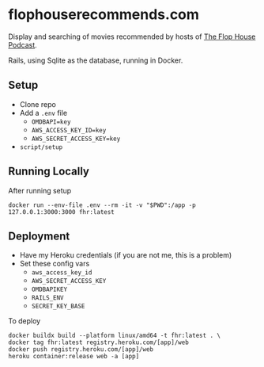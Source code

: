 # flophouserecommends.com

Display and searching of movies recommended by hosts of [The Flop House Podcast](https://www.flophousepodcast.com/).

Rails, using Sqlite as the database, running in Docker.

## Setup

- Clone repo
- Add a `.env` file 
  - `OMDBAPI=key`
  - `AWS_ACCESS_KEY_ID=key`
  - `AWS_SECRET_ACCESS_KEY=key`
- `script/setup`

## Running Locally

After running setup

`docker run --env-file .env --rm -it -v "$PWD":/app -p 127.0.0.1:3000:3000 fhr:latest`

## Deployment

- Have my Heroku credentials (if you are not me, this is a problem)
- Set these config vars
  - `aws_access_key_id`
  - `AWS_SECRET_ACCESS_KEY`
  - `OMDBAPIKEY`
  - `RAILS_ENV`
  - `SECRET_KEY_BASE`

To deploy

```
docker buildx build --platform linux/amd64 -t fhr:latest . \
docker tag fhr:latest registry.heroku.com/[app]/web
docker push registry.heroku.com/[app]/web
heroku container:release web -a [app]
```
